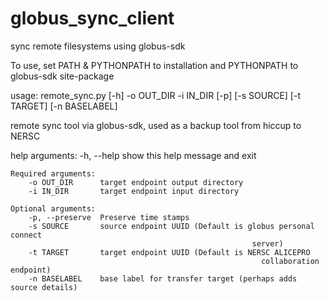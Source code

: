 # globus_sync_client
sync remote filesystems using globus-sdk


To use, set PATH & PYTHONPATH to installation and PYTHONPATH to globus-sdk site-package

usage: remote_sync.py [-h] -o OUT_DIR -i IN_DIR [-p] [-s SOURCE] [-t TARGET]
                      [-n BASELABEL]

remote sync tool via globus-sdk, used as a backup tool from hiccup to NERSC

help arguments:
    -h, --help      show this help message and exit


    Required arguments:
        -o OUT_DIR      target endpoint output directory
        -i IN_DIR       target endpoint input directory

    Optional arguments:
        -p, --preserve  Preserve time stamps
        -s SOURCE       source endpoint UUID (Default is globus personal connect
                                                          server)
        -t TARGET       target endpoint UUID (Default is NERSC ALICEPRO
                                                            collaboration endpoint)
        -n BASELABEL    base label for transfer target (perhaps adds source details)

